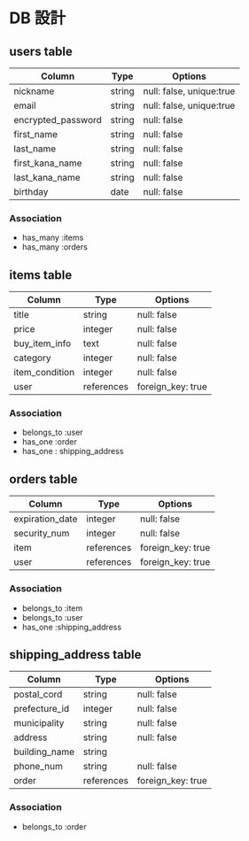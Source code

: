 # DB 設計

## users table

| Column             | Type                | Options                    |
|--------------------|---------------------|----------------------------|
| nickname           | string              | null: false, unique:true   |
| email              | string              | null: false, unique:true   |
| encrypted_password | string              | null: false                |
| first_name         | string              | null: false                |
| last_name          | string              | null: false                |
| first_kana_name    | string              | null: false                |
| last_kana_name     | string              | null: false                |
| birthday           | date                | null: false                |

### Association

* has_many :items
* has_many :orders

## items table

| Column                              | Type       | Options           |
|-------------------------------------|------------|-------------------|
| title                               | string     | null: false       |
| price                               | integer    | null: false       |
| buy_item_info                       | text       | null: false       |
| category                            | integer    | null: false       |
| item_condition                      | integer    | null: false       |
| user                                | references | foreign_key: true |

### Association

- belongs_to :user
- has_one :order
- has_one : shipping_address

## orders table

| Column                   | Type       | Options           |
|--------------------------|------------|-------------------|
| expiration_date          | integer    | null: false       |
| security_num             | integer    | null: false       |
| item                     | references | foreign_key: true |
| user                     | references | foreign_key: true |

### Association

- belongs_to :item
- belongs_to :user
- has_one :shipping_address

## shipping_address table

| Column                   | Type       | Options           |
|--------------------------|------------|-------------------|
| postal_cord              | string     | null: false       |
| prefecture_id            | integer    | null: false       |
| municipality             | string     | null: false       |
| address                  | string     | null: false       |
| building_name            | string     |                   |
| phone_num                | string     | null: false       |
| order                    | references | foreign_key: true |

### Association

- belongs_to :order

